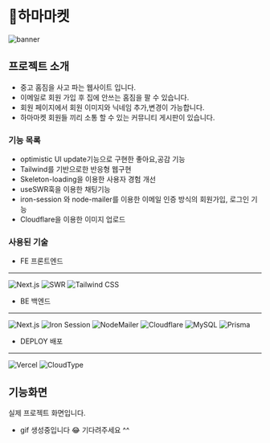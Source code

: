 # 🦛하마마켓

![banner](https://github.com/whereisjw/sh/assets/139869491/7fe8ee2c-3380-4561-b1fc-beada025eccd)

## 프로젝트 소개

- 중고 홈짐을 사고 파는 웹사이트 입니다.
- 이메일로 회원 가입 후 집에 안쓰는 홈짐을 팔 수 있습니다.
- 회원 페이지에서 회원 이미지와 닉네임 추가,변경이 가능합니다.
- 하마마켓 회원들 끼리 소통 할 수 있는 커뮤니티 게시판이 있습니다.

### 기능 목록

- optimistic UI update기능으로 구현한 좋아요,공감 기능
- Tailwind를 기반으로한 반응형 웹구현
- Skeleton-loading을 이용한 사용자 경험 개선
- useSWR훅을 이용한 채팅기능
- iron-session 와 node-mailer를 이용한 이메일 인증 방식의 회원가입, 로그인 기능
- Cloudflare을 이용한 이미지 업로드

### 사용된 기술

 

- FE 프론트엔드

---

![Next.js](https://img.shields.io/badge/next.js-%23000000.svg?style=for-the-badge&logo=next.js&logoColor=white)
![SWR](https://img.shields.io/badge/SWR-000000?style=for-the-badge&logo=vercel&logoColor=white)
![Tailwind CSS](https://img.shields.io/badge/tailwindcss-%2338B2AC.svg?style=for-the-badge&logo=tailwind-css&logoColor=white)

- BE 백엔드

---

![Next.js](https://img.shields.io/badge/next.js-%23000000.svg?style=for-the-badge&logo=next.js&logoColor=white)
![Iron Session](https://img.shields.io/badge/iron--session-000000?style=for-the-badge)
![NodeMailer](https://img.shields.io/badge/nodemailer-%23039BE5.svg?style=for-the-badge&logo=nodemailer&logoColor=white)
![Cloudflare](https://img.shields.io/badge/cloudflare-F38020?style=for-the-badge&logo=cloudflare&logoColor=white)
![MySQL](https://img.shields.io/badge/mysql-%2300f.svg?style=for-the-badge&logo=mysql&logoColor=white)
![Prisma](https://img.shields.io/badge/Prisma-3982CE?style=for-the-badge&logo=Prisma&logoColor=white)

- DEPLOY 배포

---

![Vercel](https://img.shields.io/badge/vercel-%23000000.svg?style=for-the-badge&logo=vercel&logoColor=white)
![CloudType](https://img.shields.io/badge/Cloudtype-007ACC?style=for-the-badge)

## 기능화면

실제 프로젝트 화면입니다.

- gif 생성중입니다 😂 기다려주세요 ^^
